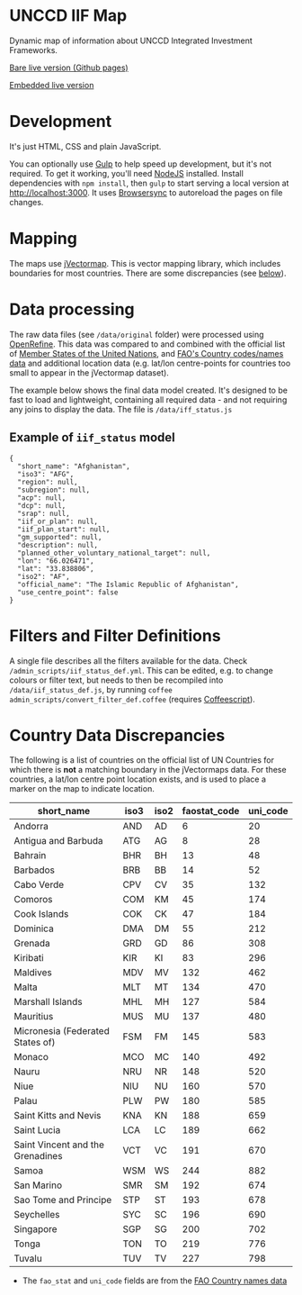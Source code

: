 # UNCCD IIF Map

Dynamic map of information about UNCCD Integrated Investment Frameworks.

[Bare live version (Github pages)](http://unccd.github.io/iif_map)

[Embedded live version](http://www.unccd.int/en/programmes/Capacity-building/CBW/Resources/Pages/IIF-Map.aspx)

# Development

It's just HTML, CSS and plain JavaScript. 

You can optionally use [Gulp](http://gulpjs.com/) to help speed up development, but it's not required. To get it working, you'll need [NodeJS](https://nodejs.org/) installed. Install dependencies with `npm install`, then `gulp` to start serving a local version at <http://localhost:3000>. It uses [Browsersync](http://www.browsersync.io/) to autoreload the pages on file changes.


# Mapping

The maps use [jVectormap](http://jvectormap.com/). This is vector mapping library, which includes boundaries for most countries. There are some discrepancies (see [below](#country_data_discrepancies)).

# Data processing

The raw data files (see `/data/original` folder) were processed using [OpenRefine](http://openrefine.org). This data was compared to and combined with the official list of [Member States of the United Nations](http://un.org/en/members/), and [FAO's Country codes/names data](http://www.fao.org/countryprofiles/iso3list/en/) and additional location data (e.g. lat/lon centre-points for countries too small to appear in the jVectormap dataset).

The example below shows the final data model created. It's designed to be fast to load and lightweight, containing all required data - and not requiring any joins to display the data. The file is `/data/iff_status.js`

## Example of `iif_status` model

```  
{
  "short_name": "Afghanistan",
  "iso3": "AFG",
  "region": null,
  "subregion": null,
  "acp": null,
  "dcp": null,
  "srap": null,
  "iif_or_plan": null,
  "iif_plan_start": null,
  "gm_supported": null,
  "description": null,
  "planned_other_voluntary_national_target": null,
  "lon": "66.026471",
  "lat": "33.838806",
  "iso2": "AF",
  "official_name": "The Islamic Republic of Afghanistan",
  "use_centre_point": false
}
```

# Filters and Filter Definitions

A single file describes all the filters available for the data. Check `/admin_scripts/iif_status_def.yml`. This can be edited, e.g. to change colours or filter text, but needs to then be recompiled into `/data/iif_status_def.js`, by running `coffee admin_scripts/convert_filter_def.coffee` (requires [Coffeescript](http://coffeescript.org)).


# Country Data Discrepancies

The following is a list of countries on the official list of UN Countries for which there is **not** a matching boundary in the jVectormaps data. For these countries, a lat/lon centre point location exists, and is used to place a marker on the map to indicate location.

short_name|iso3|iso2|faostat_code|uni_code
----------|----|----|------------|--------
Andorra|AND|AD|6|20
Antigua and Barbuda|ATG|AG|8|28
Bahrain|BHR|BH|13|48
Barbados|BRB|BB|14|52
Cabo Verde|CPV|CV|35|132
Comoros|COM|KM|45|174
Cook Islands|COK|CK|47|184
Dominica|DMA|DM|55|212
Grenada|GRD|GD|86|308
Kiribati|KIR|KI|83|296
Maldives|MDV|MV|132|462
Malta|MLT|MT|134|470
Marshall Islands|MHL|MH|127|584
Mauritius|MUS|MU|137|480
Micronesia (Federated States of)|FSM|FM|145|583
Monaco|MCO|MC|140|492
Nauru|NRU|NR|148|520
Niue|NIU|NU|160|570
Palau|PLW|PW|180|585
Saint Kitts and Nevis|KNA|KN|188|659
Saint Lucia|LCA|LC|189|662
Saint Vincent and the Grenadines|VCT|VC|191|670
Samoa|WSM|WS|244|882
San Marino|SMR|SM|192|674
Sao Tome and Principe|STP|ST|193|678
Seychelles|SYC|SC|196|690
Singapore|SGP|SG|200|702
Tonga|TON|TO|219|776
Tuvalu|TUV|TV|227|798

* The `fao_stat` and `uni_code` fields are from the [FAO Country names data](http://www.fao.org/countryprofiles/iso3list/en/)

